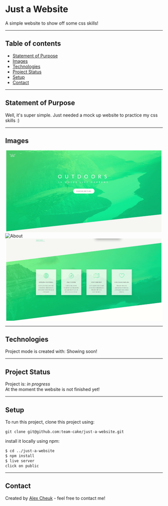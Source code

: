 # Just a Website

A simple website to show off some css skills!

---

## Table of contents

- [Statement of Purpose](#statement-of-purpose)
- [Images](#images)
- [Technologies](#technologies)
- [Project Status](#project-status)
- [Setup](#setup)
- [Contact](#contact)

---

## Statement of Purpose

Well, it's super simple. Just needed a mock up website to practice my css skills :)


---

## Images  

![Header](https://github.com/team-cake/just-a-website/blob/development/gif/Header.gif)  
![About](https://github.com/team-cake/just-a-website/blob/development/gif/About.gif)  
![Features](https://github.com/team-cake/just-a-website/blob/development/gif/Features.gif)  

---

## Technologies

Project mode is created with:
Showing soon!  


---

## Project Status

Project is: _in progress_  
At the moment the website is not finished yet!  

---

## Setup

To run this project, clone this project using:  

```
git clone git@github.com:team-cake/just-a-website.git
```

install it locally using npm:

```
$ cd ../just-a-website
$ npm install  
$ live server  
click on public  
```

---

## Contact

Created by [Alex Cheuk](https://www.linkedin.com/in/alex-cheuk/) - feel free to contact me!
